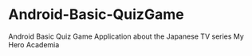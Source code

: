 # Android-Basic-QuizGame
Android Basic Quiz Game Application about the Japanese TV series My Hero Academia
